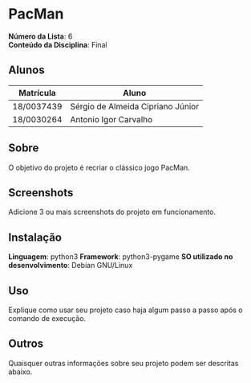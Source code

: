 # PacMan

**Número da Lista**: 6<br>
**Conteúdo da Disciplina**: Final<br>

## Alunos
|Matrícula | Aluno |
| -- | -- |
| 18/0037439  |  Sérgio de Almeida Cipriano Júnior |
| 18/0030264  |  Antonio Igor Carvalho |

## Sobre 
O objetivo do projeto é recriar o clássico jogo PacMan.

## Screenshots
Adicione 3 ou mais screenshots do projeto em funcionamento.

## Instalação 
**Linguagem**: python3
**Framework**: python3-pygame
**SO utilizado no desenvolvimento**: Debian GNU/Linux

## Uso 
Explique como usar seu projeto caso haja algum passo a passo após o comando de execução.

## Outros 
Quaisquer outras informações sobre seu projeto podem ser descritas abaixo.




